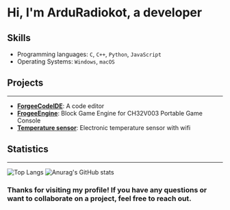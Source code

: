 
# Hi, I'm ArduRadiokot, a  developer 

## Skills

* Programming languages: `C`, `C++`, `Python`, `JavaScript` 
* Operating Systems: `Windows`, `macOS`

## Projects
------------

* [**ForgeeCodeIDE**](https://github.com/ArduRadioKot/ForgeeCodeIDE): A code editor
* [**FrogeeEngine**](https://github.com/ArduRadioKot/ForgeeEngine): Block Game Engine for CH32V003 Portable Game Console
* [**Temperature sensor**](https://github.com/ArduRadioKot/Temperature-sensor): Electronic temperature sensor with wifi

## Statistics
--------------


 ![Top Langs](https://github-readme-stats.vercel.app/api/top-langs/?username=ArduRadioKot&layout=compact)   ![Anurag's GitHub stats](https://github-readme-stats.vercel.app/api?username=ArduRadioKot&show_icons=true&theme=radical/cache=0)
### Thanks for visiting my profile! If you have any questions or want to collaborate on a project, feel free to reach out.
